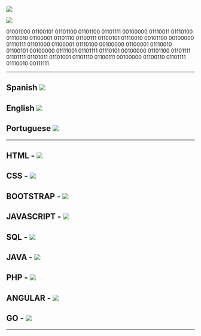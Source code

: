 ![](https://img.shields.io/badge/Welcome%20to%20my%20profile-Prodi%20The%20Cat%230001-red)

![](https://komarev.com/ghpvc/?username=LittleNoqz&color=red&style=flat-square)

01001000 01100101 01101100 01101100 01101111 00100000 01110011 01110100 01110010 01100001 01101110 01100111 01100101 01110010 00101100 00100000 01110111 01101000 01100001 01110100 00100000 01100001 01110010 01100101 00100000 01111001 01101111 01110101 00100000 01101100 01101111 01101111 01101011 01101001 01101110 01100111 00100000 01100110 01101111 01110010 00111111

-----------------------------

Spanish ![](https://progress-bar.dev/100/)
-----------------------------
English ![](https://progress-bar.dev/100/)
-----------------------------
Portuguese ![](https://progress-bar.dev/50/)
-----------------------------
-----------------------------

HTML - ![](https://progress-bar.dev/100/)
-----------------------------
CSS - ![](https://progress-bar.dev/100/)
-----------------------------
BOOTSTRAP - ![](https://progress-bar.dev/100/)
-----------------------------
JAVASCRIPT - ![](https://progress-bar.dev/100/)
-----------------------------
SQL - ![](https://progress-bar.dev/100/)
-----------------------------
JAVA - ![](https://progress-bar.dev/100/)
-----------------------------
PHP - ![](https://progress-bar.dev/70/)
-----------------------------
ANGULAR - ![](https://progress-bar.dev/70/)
-----------------------------
GO - ![](https://progress-bar.dev/60/)
-----------------------------
-----------------------------


